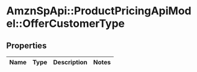 # AmznSpApi::ProductPricingApiModel::OfferCustomerType

## Properties
Name | Type | Description | Notes
------------ | ------------- | ------------- | -------------

